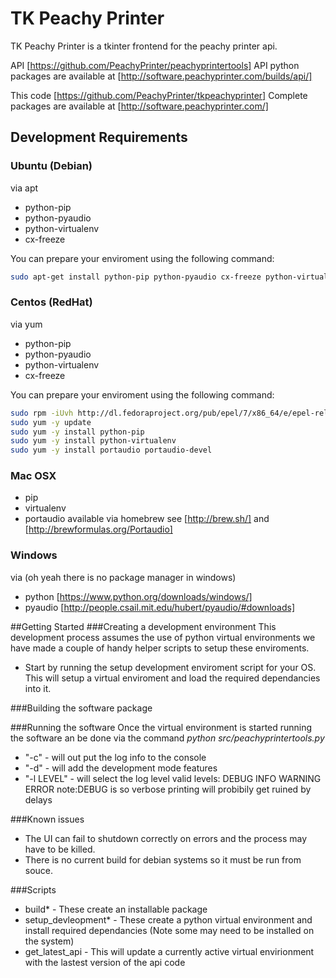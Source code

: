 # TK Peachy Printer
TK Peachy Printer is a tkinter frontend for the peachy printer api. 

API [https://github.com/PeachyPrinter/peachyprintertools]
API python packages are available at [http://software.peachyprinter.com/builds/api/]

This code [https://github.com/PeachyPrinter/tkpeachyprinter]
Complete packages are available at [http://software.peachyprinter.com/]

## Development Requirements
### Ubuntu (Debian)
via apt
 - python-pip
 - python-pyaudio
 - python-virtualenv
 - cx-freeze

You can prepare your enviroment using the following command:
```sh
sudo apt-get install python-pip python-pyaudio cx-freeze python-virtualenv
```

### Centos (RedHat)
via yum
 - python-pip
 - python-pyaudio
 - python-virtualenv
 - cx-freeze

 You can prepare your enviroment using the following command:
```sh
sudo rpm -iUvh http://dl.fedoraproject.org/pub/epel/7/x86_64/e/epel-release-7-5.noarch.rpm
sudo yum -y update
sudo yum -y install python-pip
sudo yum -y install python-virtualenv
sudo yum -y install portaudio portaudio-devel
```

### Mac OSX
 - pip
 - virtualenv
 - portaudio available via homebrew see [http://brew.sh/] and [http://brewformulas.org/Portaudio]

### Windows
via (oh yeah there is no package manager in windows)
 - python [https://www.python.org/downloads/windows/]
 - pyaudio [http://people.csail.mit.edu/hubert/pyaudio/#downloads]

##Getting Started
###Creating a development environment
This development process assumes the use of python virtual environments we have made a couple of handy helper scripts to setup these enviroments.
 - Start by running the setup development enviroment script for your OS. This will setup a virtual enviroment and load the required dependancies into it.

###Building the software package

###Running the software
Once the virtual environment is started running the software an be done via the command *python src/peachyprintertools.py*
 - "-c"  - will out put the log info to the console
 - "-d"  - will add the development mode features
 - "-l LEVEL" - will select the log level valid levels: DEBUG INFO WARNING ERROR  note:DEBUG is so verbose printing will probibily get ruined by delays

###Known issues
 - The UI can fail to shutdown correctly on errors and the process may have to be killed.
 - There is no current build for debian systems so it must be run from souce.

###Scripts
 - build*  - These create an installable package
 - setup_devleopment*  - These create a python virtual environment and install required dependancies (Note some may need to be installed on the system)
 - get_latest_api  - This will update a currently active virtual envirionment with the lastest version of the api code 

